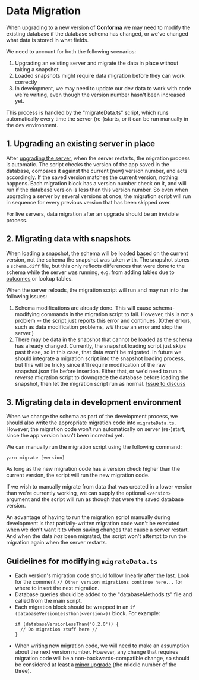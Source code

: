 # Data Migration

When upgrading to a new version of **Conforma** we may need to modify the existing database if the database schema has changed, or we've changed what data is stored in what fields.

We need to account for both the following scenarios:

1. Upgrading an existing server and migrate the data in place without taking a snapshot
2. Loaded snapshots might require data migration before they can work correctly
3. In development, we may need to update our dev data to work with code we're writing, even though the version number hasn't been increased yet.

This process is handled by the "migrateData.ts" script, which runs automatically every time the server (re-)starts, or it can be run manually in the dev environment.

## 1. Upgrading an existing server in place

After [upgrading the server](Demo-Server-Guide.md), when the server restarts, the migration process is automatic. The script checks the version of the app saved in the database, compares it against the current (new) version number, and acts accordingly. If the saved version matches the current version, nothing happens. Each migration block has a version number check on it, and will run if the database version is less than this version number. So even when upgrading a server by several versions at once, the migration script will run in sequence for every previous version that has been skipped over.

For live servers, data migration after an upgrade should be an invisible process.

## 2. Migrating data with snapshots

When loading a [snapshot](Snapshots.md), the schema will be loaded based on the current version, not the schema the snapshot was taken with. The snapshot stores a `schema.diff` file, but this only reflects differences that were done to the schema while the server was running, e.g. from adding tables due to [outcomes](Outcomes-Display.md) or lookup tables. 

When the server reloads, the migration script will run and may run into the following issues:

1. Schema modifications are already done. This will cause schema-modifying commands in the migration script to fail. However, this is not a problem -- the script just reports this error and continues. (Other errors, such as data modification problems, *will* throw an error and stop the server.)
2. There may be data in the snapshot that cannot be loaded as the schema has already changed. Currently, the snapshot loading script just skips past these, so in this case, that data won't be migrated. In future we should integrate a migration script into the snapshot loading process, but this will be tricky since it'll require modification of the raw snapshot.json file before insertion. Either that, or we'd need to run a *reverse* migration script to downgrade the database before loading the snapshot, then let the migration script run as normal. [Issue to discuss](https://github.com/openmsupply/application-manager-server/issues/658)

## 3. Migrating data in development environment

When we change the schema as part of the development process, we should also write the appropriate migration code into `migrateData.ts`. However, the migration code won't run automatically on server (re-)start, since the app version hasn't been increated yet. 

We can manually run the migration script using the following command:
```
yarn migrate [version]
```

As long as the new migration code has a version check higher than the current version, the script will run the new migration code. 

If we wish to manually migrate from data that was created in a lower version than we're currently working, we can supply the optional `<version>` argument and the script will run as though that were the saved database version.

An advantage of having to run the migration script manually during development is that partially-written migration code won't be executed when we don't want it to when saving changes that cause a server restart. And when the data *has* been migrated, the script won't attempt to run the migration again when the server restarts.

## Guidelines for modifying `migrateData.ts`

- Each version's migration code should follow linearly after the last. Look for the comment `// Other version migrations continue here...` for where to insert the next migration.
- Database queries should be added to the "databaseMethods.ts" file and called from the main script.
- Each migration block should be wrapped in an `if (databaseVersionLessThan(<version>))` block. For example:
  ```
  if (databaseVersionLessThan('0.2.0')) {
    // Do migration stuff here //
  }
  ```
- When writing new migration code, we will need to make an assumption about the next version number. However, any change that requires migration code will be a non-backwards-compatible change, so should be considered at least a [minor upgrade](https://semver.org/) (the middle number of the three).
